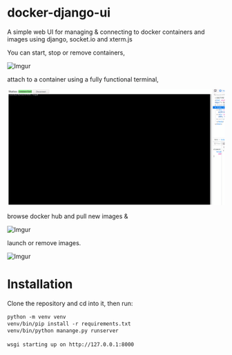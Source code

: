 # docker-django-ui
A simple web UI for managing & connecting to docker containers and images using django, socket.io and xterm.js

You can start, stop or remove containers,

![Imgur](https://i.imgur.com/voZECmr.png)

attach to a container using a fully functional terminal,

![screenshot](https://github.com/MahmoudAlyy/docker-django-ui/blob/main/docker-django-ui.gif)

browse docker hub and pull new images &

![Imgur](https://i.imgur.com/MEG3mUA.gif)

launch or remove images.

![Imgur](https://i.imgur.com/1iUzvR3.png)




# Installation
Clone the repository and cd into it, then run:
```
python -m venv venv
venv/bin/pip install -r requirements.txt
venv/bin/python manange.py runserver

wsgi starting up on http://127.0.0.1:8000
```

  

